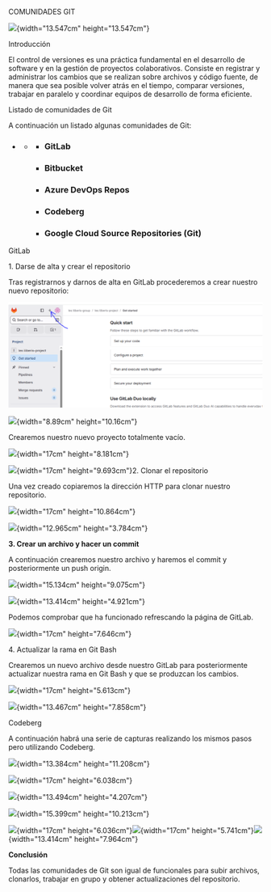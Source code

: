 COMUNIDADES GIT

![](Pictures/1000000100000200000002009E26796B26B54E08.png){width="13.547cm"
height="13.547cm"}

Introducción

El control de versiones es una práctica fundamental en el desarrollo de
software y en la gestión de proyectos colaborativos. Consiste en
registrar y administrar los cambios que se realizan sobre archivos y
código fuente, de manera que sea posible volver atrás en el tiempo,
comparar versiones, trabajar en paralelo y coordinar equipos de
desarrollo de forma eficiente.

Listado de comunidades de Git

A continuación un listado algunas comunidades de Git:

-   -   -   ### GitLab

        -   ### Bitbucket

        -   ### Azure DevOps Repos 

        -   ### Codeberg

        -   ### Google Cloud Source Repositories (Git)

GitLab

1\. Darse de alta y crear el repositorio

Tras registrarnos y darnos de alta en GitLab procederemos a crear
nuestro nuevo repositorio:

![Crear Repositorio](img/1.png)

![](Pictures/1000000000000150000001808B19C6A5B99746BE.png){width="8.89cm"
height="10.16cm"}

Crearemos nuestro nuevo proyecto totalmente vacío.

![](Pictures/100000000000055500000291D34623B10F84AE78.png){width="17cm"
height="8.181cm"}

![](Pictures/10000000000005CA0000034D6518831DD3544325.png){width="17cm"
height="9.693cm"}2. Clonar el repositorio

Una vez creado copiaremos la dirección HTTP para clonar nuestro
repositorio.

![](Pictures/10000000000003D200000271BD992047F32B40D0.png){width="17cm"
height="10.864cm"}

![](Pictures/10000000000001EA0000008F48675C9C74153CA6.png){width="12.965cm"
height="3.784cm"}

**3. Crear un archivo y hacer un commit**

A continuación crearemos nuestro archivo y haremos el commit y
posteriormente un push origin.

![](Pictures/100000000000023C00000157BC5600196F29946F.png){width="15.134cm"
height="9.075cm"}

![](Pictures/10000000000001FB000000BA7E62E0FA156D3728.png){width="13.414cm"
height="4.921cm"}

Podemos comprobar que ha funcionado refrescando la página de GitLab.

![](Pictures/10000000000005240000025069872F0D533406E9.png){width="17cm"
height="7.646cm"}

4\. Actualizar la rama en Git Bash

Crearemos un nuevo archivo desde nuestro GitLab para posteriormente
actualizar nuestra rama en Git Bash y que se produzcan los cambios.

![](Pictures/100000000000050A000001AACFA25A23ABE8EE4F.png){width="17cm"
height="5.613cm"}

![](Pictures/10000000000001FD00000129F84B952E01974633.png){width="13.467cm"
height="7.858cm"}

Codeberg

A continuación habrá una serie de capturas realizando los mismos pasos
pero utilizando Codeberg.

![](Pictures/10000000000003FD00000357117071EB76415A77.png){width="13.384cm"
height="11.208cm"}

![](Pictures/1000000000000366000001359E66CF9B98A46DBB.png){width="17cm"
height="6.038cm"}

![](Pictures/10000000000001FE0000009FA0FE2471E3573A09.png){width="13.494cm"
height="4.207cm"}

![](Pictures/100000000000024600000182BE06EF03C17BF0BF.png){width="15.399cm"
height="10.213cm"}

![](Pictures/1000000000000534000001D9E323C5FFDFD76A7E.png){width="17cm"
height="6.036cm"}![](Pictures/100000000000059C000001E53142C8C5E95C272C.png){width="17cm"
height="5.741cm"}![](Pictures/10000000000001FB0000012D58E0A146027F5FB6.png){width="13.414cm"
height="7.964cm"}

**Conclusión**

Todas las comunidades de Git son igual de funcionales para subir
archivos, clonarlos, trabajar en grupo y obtener actualizaciones del
repositorio.
